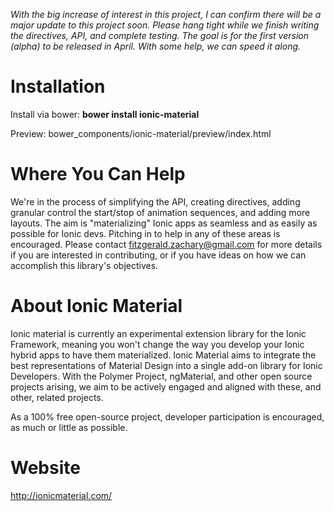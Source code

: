*With the big increase of interest in this project, I can confirm there will be a major update to this project soon. Please hang tight while we finish writing the directives, API, and complete testing. The goal is for the first version (alpha) to be released in April. With some help, we can speed it along.*

# Installation
Install via bower:
**bower install ionic-material**

Preview:
bower_components/ionic-material/preview/index.html

# Where You Can Help

We're in the process of simplifying the API, creating directives, adding granular control the start/stop of animation sequences, and adding more layouts. The aim is "materializing" Ionic apps as seamless and as easily as possible for Ionic devs. Pitching in to help in any of these areas is encouraged. Please contact fitzgerald.zachary@gmail.com for more details if you are interested in contributing, or if you have ideas on how we can accomplish this library's objectives.

# About Ionic Material

Ionic material is currently an experimental extension library for the Ionic Framework, meaning you won't change the way you develop your Ionic hybrid apps to have them materialized. Ionic Material aims to integrate the best representations of Material Design into a single add-on library for Ionic Developers. With the Polymer Project, ngMaterial, and other open source projects arising, we aim to be actively engaged and aligned with these, and other, related projects.

As a 100% free open-source project, developer participation is encouraged, as much or little as possible.

# Website
http://ionicmaterial.com/

